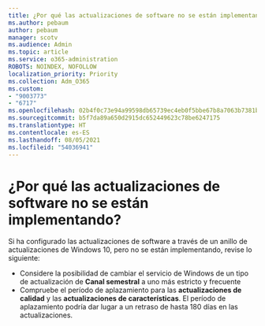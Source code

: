 ```yaml
---
title: ¿Por qué las actualizaciones de software no se están implementando?
ms.author: pebaum
author: pebaum
manager: scotv
ms.audience: Admin
ms.topic: article
ms.service: o365-administration
ROBOTS: NOINDEX, NOFOLLOW
localization_priority: Priority
ms.collection: Adm_O365
ms.custom:
- "9003773"
- "6717"
ms.openlocfilehash: 02b4f0c73e94a99598db65739ec4eb0f5bbe67b8a7063b7381b9e6f59efd8c12
ms.sourcegitcommit: b5f7da89a650d2915dc652449623c78be6247175
ms.translationtype: HT
ms.contentlocale: es-ES
ms.lasthandoff: 08/05/2021
ms.locfileid: "54036941"
---
```

# <a name="why-software-updates-are-not-being-deployed"></a>¿Por qué las actualizaciones de software no se están implementando?

Si ha configurado las actualizaciones de software a través de un anillo de actualizaciones de Windows 10, pero no se están implementando, revise lo siguiente:  

- Considere la posibilidad de cambiar el servicio de Windows de un tipo de actualización de **Canal semestral** a uno más estricto y frecuente  
- Compruebe el período de aplazamiento para las **actualizaciones de calidad** y las **actualizaciones de características**. El período de aplazamiento podría dar lugar a un retraso de hasta 180 días en las actualizaciones.
